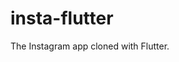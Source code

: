 <!--
 * @description: 
 * @module: 
 * @author: 
 * @since: 
 * @prop: 
 * @example: 
 -->
# insta-flutter
The Instagram app cloned with Flutter.
